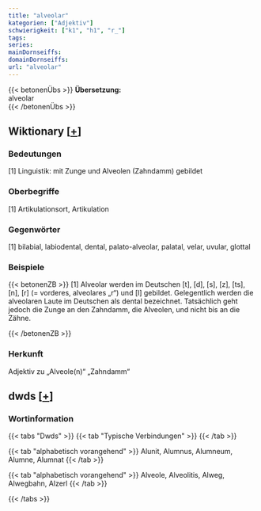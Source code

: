 ```yaml
---
title: "alveolar"
kategorien: ["Adjektiv"]
schwierigkeit: ["k1", "h1", "r_"]
tags:
series:
mainDornseiffs:
domainDornseiffs:
url: "alveolar"
---
```


{{< betonenÜbs >}}
**Übersetzung:**  
alveolar  
{{< /betonenÜbs >}}

## Wiktionary [[+](https://de.wiktionary.org/wiki/alveolar)]

### Bedeutungen
[1] Linguistik: mit Zunge und Alveolen (Zahndamm) gebildet  

### Oberbegriffe
[1] Artikulationsort, Artikulation  

### Gegenwörter
[1] bilabial, labiodental, dental, palato-alveolar, palatal, velar, uvular, glottal  

### Beispiele
{{< betonenZB >}}
[1] Alveolar werden im Deutschen [t], [d], [s], [z], [ts], [n], [r] (= vorderes, alveolares „r“) und [l] gebildet. Gelegentlich werden die alveolaren Laute im Deutschen als dental bezeichnet. Tatsächlich geht jedoch die Zunge an den Zahndamm, die Alveolen, und nicht bis an die Zähne.  

{{< /betonenZB >}}
### Herkunft
Adjektiv zu „Alveole(n)“ „Zahndamm“  



## dwds [[+](https://www.dwds.de/wb/alveolar)]

### Wortinformation
{{< tabs "Dwds" >}}
{{< tab "Typische Verbindungen" >}}
{{< /tab >}}

{{< tab "alphabetisch vorangehend" >}}
Alunit, Alumnus, Alumneum, Alumne, Alumnat
{{< /tab >}}

{{< tab "alphabetisch vorangehend" >}}
Alveole, Alveolitis, Alweg, Alwegbahn, Alzerl
{{< /tab >}}

{{< /tabs >}}

